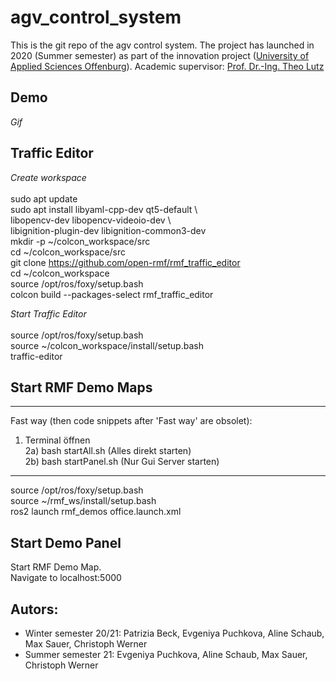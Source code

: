 # agv_control_system

This is the git repo of the agv control system. 
The project has launched in 2020 (Summer semester) as part of the innovation project (<a href="https://www.hs-offenburg.de/">University of Applied Sciences Offenburg</a>).
Academic supervisor:  <a href="https://imla.hs-offenburg.de/personen/prof-dr-ing-theo-lutz/">Prof. Dr.-Ing. Theo Lutz</a>

## Demo

*Gif* 

## Traffic Editor

*Create workspace* <br> <br>
sudo apt update <br>
sudo apt install libyaml-cpp-dev qt5-default \  <br>
libopencv-dev libopencv-videoio-dev \   <br>
libignition-plugin-dev libignition-common3-dev <br>
mkdir -p ~/colcon_workspace/src <br>
cd ~/colcon_workspace/src <br>
git clone https://github.com/open-rmf/rmf_traffic_editor  <br>
cd ~/colcon_workspace <br>
source /opt/ros/foxy/setup.bash <br>
colcon build --packages-select rmf_traffic_editor <br>

*Start Traffic Editor* <br> <br>
source /opt/ros/foxy/setup.bash <br>
source ~/colcon_workspace/install/setup.bash <br>
traffic-editor

## Start RMF Demo Maps
--------------------------------
Fast way (then code snippets after 'Fast way' are obsolet):  <br>

1. Terminal öffnen <br>
2a) bash startAll.sh (Alles direkt starten)  <br>
2b) bash startPanel.sh (Nur Gui Server starten)  <br>
----------------------------------
source /opt/ros/foxy/setup.bash <br>
source ~/rmf_ws/install/setup.bash <br>
ros2 launch rmf_demos office.launch.xml <br>

## Start Demo Panel
Start RMF Demo Map. <br>
Navigate to localhost:5000

## Autors: 
- Winter semester 20/21: Patrizia Beck, Evgeniya Puchkova, Aline Schaub, Max Sauer, Christoph Werner
- Summer semester 21: Evgeniya Puchkova, Aline Schaub, Max Sauer, Christoph Werner
